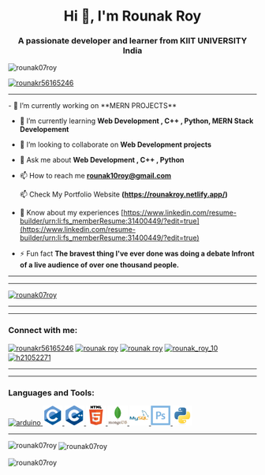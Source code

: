 <h1 align="center">Hi 👋, I'm Rounak Roy</h1>
<h3 align="center">A passionate developer and learner from KIIT UNIVERSITY India</h3>

<p align="left"> <img src="https://komarev.com/ghpvc/?username=rounak07roy&label=Profile%20views&color=0e75b6&style=flat" alt="rounak07roy" /> </p>



<p align="left"> <a href="https://twitter.com/rounakr56165246" target="blank"><img src="https://img.shields.io/twitter/follow/rounakr56165246?logo=twitter&style=for-the-badge" alt="rounakr56165246" /></a> </p>
<hr>
- 🔭 I’m currently working on **MERN PROJECTS**

- 🌱 I’m currently learning **Web Development , C++ , Python, MERN Stack Developement**

- 👯 I’m looking to collaborate on **Web Development projects**

- 💬 Ask me about **Web Development , C++ , Python**

- 📫 How to reach me **rounak10roy@gmail.com**

  📫 Check My Portfolio Website **(https://rounakroy.netlify.app/)**

- 📄 Know about my experiences [https://www.linkedin.com/resume-builder/urn:li:fs_memberResume:31400449/?edit=true](https://www.linkedin.com/resume-builder/urn:li:fs_memberResume:31400449/?edit=true)

- ⚡ Fun fact **The bravest thing I've ever done was doing a debate Infront of a live audience of over one thousand people.**
<hr>
<hr>
<p align="left"> <a href="https://github.com/ryo-ma/github-profile-trophy"><img src="https://github-profile-trophy.vercel.app/?username=rounak07roy" alt="rounak07roy" /></a> </p>
<hr>
<hr>
<h3 align="left">Connect with me:</h3>
<p align="left">
<a href="https://twitter.com/rounakr56165246" target="blank"><img align="center" src="https://raw.githubusercontent.com/rahuldkjain/github-profile-readme-generator/master/src/images/icons/Social/twitter.svg" alt="rounakr56165246" height="30" width="40" /></a>
<a href="https://linkedin.com/in/rounak roy" target="blank"><img align="center" src="https://raw.githubusercontent.com/rahuldkjain/github-profile-readme-generator/master/src/images/icons/Social/linked-in-alt.svg" alt="rounak roy" height="30" width="40" /></a>
<a href="https://fb.com/rounak roy" target="blank"><img align="center" src="https://raw.githubusercontent.com/rahuldkjain/github-profile-readme-generator/master/src/images/icons/Social/facebook.svg" alt="rounak roy" height="30" width="40" /></a>
<a href="https://instagram.com/rounak_roy_10" target="blank"><img align="center" src="https://raw.githubusercontent.com/rahuldkjain/github-profile-readme-generator/master/src/images/icons/Social/instagram.svg" alt="rounak_roy_10" height="30" width="40" /></a>
<a href="https://www.hackerrank.com/h21052271" target="blank"><img align="center" src="https://raw.githubusercontent.com/rahuldkjain/github-profile-readme-generator/master/src/images/icons/Social/hackerrank.svg" alt="h21052271" height="30" width="40" /></a>
</p>
<hr>
<hr>
<h3 align="left">Languages and Tools:</h3>
<p align="left"> <a href="https://www.arduino.cc/" target="_blank" rel="noreferrer"> <img src="https://cdn.worldvectorlogo.com/logos/arduino-1.svg" alt="arduino" width="40" height="40"/> </a> <a href="https://www.cprogramming.com/" target="_blank" rel="noreferrer"> <img src="https://raw.githubusercontent.com/devicons/devicon/master/icons/c/c-original.svg" alt="c" width="40" height="40"/> </a> <a href="https://www.w3schools.com/cpp/" target="_blank" rel="noreferrer"> <img src="https://raw.githubusercontent.com/devicons/devicon/master/icons/cplusplus/cplusplus-original.svg" alt="cplusplus" width="40" height="40"/> </a> <a href="https://www.w3.org/html/" target="_blank" rel="noreferrer"> <img src="https://raw.githubusercontent.com/devicons/devicon/master/icons/html5/html5-original-wordmark.svg" alt="html5" width="40" height="40"/> </a> <a href="https://www.mongodb.com/" target="_blank" rel="noreferrer"> <img src="https://raw.githubusercontent.com/devicons/devicon/master/icons/mongodb/mongodb-original-wordmark.svg" alt="mongodb" width="40" height="40"/> </a> <a href="https://www.mysql.com/" target="_blank" rel="noreferrer"> <img src="https://raw.githubusercontent.com/devicons/devicon/master/icons/mysql/mysql-original-wordmark.svg" alt="mysql" width="40" height="40"/> </a> <a href="https://www.photoshop.com/en" target="_blank" rel="noreferrer"> <img src="https://raw.githubusercontent.com/devicons/devicon/master/icons/photoshop/photoshop-line.svg" alt="photoshop" width="40" height="40"/> </a> <a href="https://www.python.org" target="_blank" rel="noreferrer"> <img src="https://raw.githubusercontent.com/devicons/devicon/master/icons/python/python-original.svg" alt="python" width="40" height="40"/> </a> </p>
<hr>
<p><img align="left" src="https://github-readme-stats.vercel.app/api/top-langs?username=rounak07roy&show_icons=true&locale=en&layout=compact" alt="rounak07roy" /></p>

<p>&nbsp;<img align="center" src="https://github-readme-stats.vercel.app/api?username=rounak07roy&show_icons=true&locale=en" alt="rounak07roy" /></p>

<p><img align="center" src="https://github-readme-streak-stats.herokuapp.com/?user=rounak07roy&" alt="rounak07roy" /></p>
